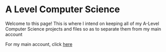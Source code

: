 #  A Level Computer Science
Welcome to this page! This is where I intend on keeping all of my A-Level Computer Science projects and files so as to separate them from my main account

For my main account, click [here](https://github.com/cxllm)
